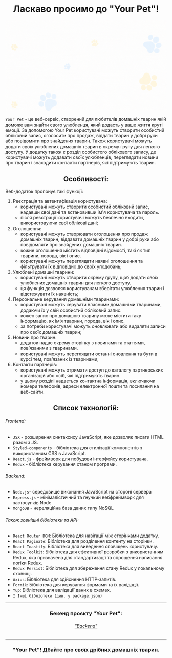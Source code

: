 # <div align=center>Ласкаво просимо до "Your Pet"! </div>

[![Your Pet](images/YourPet.gif)](https://nmarkhotsky.github.io/your-pet-project-front/)

`Your Pet` - це веб-сервіс, створений для любителів домашніх тварин якій доможе вам знайти свого улюбленця, який додасть у ваше життя круті емоції. За допомогою Your Pet користувачі можуть створити особистий обліковий запис, оголосити про продаж, віддати тварин у добрі руки або повідомити про знайдених тварин. Також користувачі можуть додати своїх улюблених домашніх тварин в окрему групу для легкого доступу. У додатку також є розділ особистого облікового запису, де користувачі можуть додавати своїх улюбленців, переглядати новини про тварин і знаходити контакти партнерів, які підтримують тварин.

## <div align=center>Особливості:</div>

Веб-додаток пропонує такі функції:

1. Реєстрація та автентифікація користувача:
   - користувачі можуть створити особистий обліковий запис, надавши свої дані та встановивши ім'я користувача та пароль.
   - після реєстрації користувачі можуть безпечно входити, використовуючи свої облікові дані;
2. Оголошення:
   - користувачі можуть створювати оголошення про продаж домашніх тварин, віддавати домашніх тварин у добрі руки або повідомляти про знайдених домашніх тварин.
   - кожне оголошення містить відповідні відомості, такі як тип тварини, порода, вік і опис.
   - користувачі можуть переглядати наявні оголошення та фільтрувати їх відповідно до своїх уподобань;
3. Улюблені домашні тварини:
   - користувачі можуть створити окрему групу, щоб додати своїх улюблених домашніх тварин для легкого доступу.
   - ця функція дозволяє користувачам зберігати улюблених тварин і відстежувати їх наявність;
4. Персональне керування домашніми тваринами:
   - користувачі можуть керувати власними домашніми тваринами, додаючи їх у свій особистий обліковий запис.
   - кожен запис про домашню тварину може містити таку інформацію, як ім’я тварини, порода, вік і опис.
   - за потреби користувачі можуть оновлювати або видаляти записи про своїх домашніх тварин;
5. Новини про тварин:
   - додаток надає окрему сторінку з новинами та статтями, пов’язаними з тваринами.
   - користувачі можуть переглядати останні оновлення та бути в курсі тем, пов’язаних із тваринами;
6. Контакти партнерів:
   - користувачі можуть отримати доступ до каталогу партнерських організацій або осіб, які підтримують тварин.
   - у цьому розділі надається контактна інформація, включаючи номери телефонів, адреси електронної пошти та посилання на веб-сайти.

## <div align=center>Список технологій:</div>

###### Frontend:

- `JSX` - розширення синтаксису JavaScript, яке дозволяє писати HTML разом з JS.
- `Styled-components` - бібліотека для стилізації компонентів з використанням CSS в JavaScript.
- `React.js` - фреймворк для побудови інтерфейсу користувача.
- `Redux` - бібліотека керування станом програми.

###### Backend:

- `Node.js`- середовище виконання JavaScript на стороні сервера
- `Express.js` - мінімалістичний та гнучкий вебфреймворк для застосунків Node
- `MongoDB` - нереляційна база даних типу NoSQL

###### Також зовнішні бібліотеки та API:

- `React Router DOM`: Бібліотека для навігації між сторінками додатку.
- `React Paginate`: Бібліотека для розділення контенту на сторінки.
- `React Toastify`: Бібліотека для виведення сповіщень користувачу.
- `Redux Toolkit`: Бібліотека для ефективної розробки з використанням Redux, яка призначена для стандартизації та спрощення написання логіки Redux.
- `Redux Persist`: Бібліотека для збереження стану Redux у локальному сховищі.
- `Axios`: Бібліотека для здійснення HTTP-запитів.
- `Formik`: Бібліотека для керування формами та їх валідації.
- `Yup`: Бібліотека для валідації даних в схемах.
- `І Інші бібліотеки (див. у package.json)`

---

### <div align=center>Бекенд проєкту "Your Pet":</div>

###### <div align=center>["Backend"](https://github.com/PavelPereverzev1/yourPets-project-backend)</div>

---

### <div align=center>"Your Pet"! Дбайте про своїх дрібних домашніх тварин. </div>
